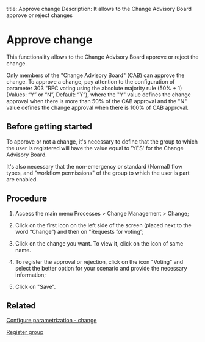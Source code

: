 title: Approve change
Description: It allows to the Change Advisory Board approve or reject changes
# Approve change

This functionality allows to the Change Advisory Board approve or reject the change.

Only members of the "Change Advisory Board" (CAB) can approve the change. To approve a change, pay attention to the configuration of parameter 303 "RFC voting using the absolute majority rule (50% + 1) (Values: “Y” or “N”, Default: “Y”), where the "Y" value defines the change approval when there is more than 50% of the CAB approval and the "N" value defines the change approval when there is 100% of CAB approval.

Before getting started
----------------

To approve or not a change, it's necessary to define that the group to which
the user is registered will have the value equal to 'YES' for the Change Advisory
Board.

It's also necessary that the non-emergency or standard (Normal) flow types, and
"workflow permissions" of the group to which the user is part are enabled.

Procedure
------------

1.  Access the main menu Processes \>
    Change Management \> Change;

2.  Click on the first icon on the left side of the screen (placed next to the word
    “Change”) and then on "Requests for voting”;

3.  Click on the change you want. To view it, click on the icon of same name.

4.  To register the approval or rejection, click on the icon "Voting" and select
    the better option for your scenario and provide the necessary information;

5.  Click on "Save".

Related
-----------

[Configure parametrization - change](/en-us/citsmart-platform-9/platform-administration/parameters-list/configure-parametrization-change.html)

[Register group](/pt-br/citsmart-platform-9/initial-settings/access-settings/user/register-groups.html)

<!-- !!! tip "About"

    <b>Product/Version:</b> CITSmart | 9.00 &nbsp;&nbsp;
    <b>Updated:</b>02/01/2021 – Larissa Lourenço

